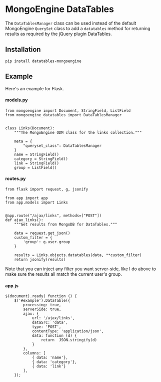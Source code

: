 # MongoEngine DataTables

The `DataTablesManager` class can be used instead of the default MongoEngine
`QuerySet` class to add a `datatables` method for returning results as required by the
jQuery plugin DataTables.

## Installation
 
    pip install datatables-mongoengine
    

## Example

Here's an example for Flask.
    
#### models.py

    from mongoengine import Document, StringField, ListField
    from mongoengine_datatables import DataTablesManager
    

    class Links(Document):
        """The MongoEngine ODM class for the links collection."""
    
        meta = {
            "queryset_class": DataTablesManager
        }
        name = StringField()
        category = StringField()
        link = StringField()
        group = ListField()


#### routes.py

    from flask import request, g, jsonify
    
    from app import app
    from app.models import Links
    
    
    @app.route("/ajax/links", methods=["POST"])
    def ajax_links():
        """Get results from MongoDB for DataTables."""
        
        data = request.get_json()
        custom_filter = {
            'group': g.user.group
        }
        
        results = Links.objects.datatables(data, **custom_filter)
        return jsonify(results)

Note that you can inject any filter you want server-side, like I do above to make sure
the results all match the current user's group.


#### app.js

    $(document).ready( function () {
        $('#example').DataTable({
            processing: true,
            serverSide: true,
            ajax: {
                url: '/ajax/links',
                dataSrc: 'data',
                type: 'POST',
                contentType: 'application/json',
                data: function (d) {
                    return  JSON.stringify(d)
                }
            },
            columns: [
                { data: 'name'},
                { data: 'category'},
                { data: 'link'}
            ],
        });
